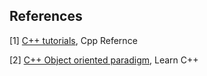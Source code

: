 ## References

[1] <a href="https://en.cppreference.com/w/">C++ tutorials</a>, Cpp Refernce

[2] <a href="https://www.learncpp.com/">C++ Object oriented paradigm</a>, Learn C++

